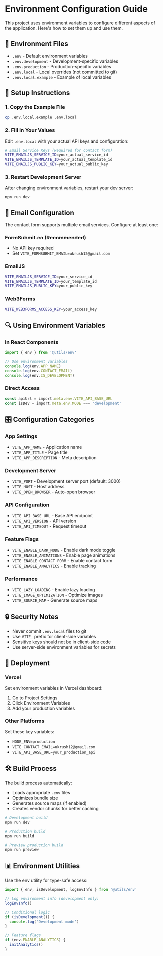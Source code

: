 # Environment Configuration Guide

This project uses environment variables to configure different aspects of the application. Here's how to set them up and use them.

## 📁 Environment Files

- `.env` - Default environment variables
- `.env.development` - Development-specific variables
- `.env.production` - Production-specific variables  
- `.env.local` - Local overrides (not committed to git)
- `.env.local.example` - Example of local variables

## 🔧 Setup Instructions

### 1. Copy the Example File
```bash
cp .env.local.example .env.local
```

### 2. Fill in Your Values
Edit `.env.local` with your actual API keys and configuration:

```bash
# Email Service Keys (Required for contact form)
VITE_EMAILJS_SERVICE_ID=your_actual_service_id
VITE_EMAILJS_TEMPLATE_ID=your_actual_template_id  
VITE_EMAILJS_PUBLIC_KEY=your_actual_public_key
```

### 3. Restart Development Server
After changing environment variables, restart your dev server:
```bash
npm run dev
```

## 📧 Email Configuration

The contact form supports multiple email services. Configure at least one:

### FormSubmit.co (Recommended)
- No API key required
- Set `VITE_FORMSUBMIT_EMAIL=ukrush12@gmail.com`

### EmailJS
```bash
VITE_EMAILJS_SERVICE_ID=your_service_id
VITE_EMAILJS_TEMPLATE_ID=your_template_id
VITE_EMAILJS_PUBLIC_KEY=your_public_key
```

### Web3Forms
```bash
VITE_WEB3FORMS_ACCESS_KEY=your_access_key
```

## 🔍 Using Environment Variables

### In React Components
```typescript
import { env } from '@utils/env'

// Use environment variables
console.log(env.APP_NAME)
console.log(env.CONTACT_EMAIL)
console.log(env.IS_DEVELOPMENT)
```

### Direct Access
```typescript
const apiUrl = import.meta.env.VITE_API_BASE_URL
const isDev = import.meta.env.MODE === 'development'
```

## 🎛️ Configuration Categories

### App Settings
- `VITE_APP_NAME` - Application name
- `VITE_APP_TITLE` - Page title
- `VITE_APP_DESCRIPTION` - Meta description

### Development Server
- `VITE_PORT` - Development server port (default: 3000)
- `VITE_HOST` - Host address
- `VITE_OPEN_BROWSER` - Auto-open browser

### API Configuration
- `VITE_API_BASE_URL` - Base API endpoint
- `VITE_API_VERSION` - API version
- `VITE_API_TIMEOUT` - Request timeout

### Feature Flags
- `VITE_ENABLE_DARK_MODE` - Enable dark mode toggle
- `VITE_ENABLE_ANIMATIONS` - Enable page animations
- `VITE_ENABLE_CONTACT_FORM` - Enable contact form
- `VITE_ENABLE_ANALYTICS` - Enable tracking

### Performance
- `VITE_LAZY_LOADING` - Enable lazy loading
- `VITE_IMAGE_OPTIMIZATION` - Optimize images
- `VITE_SOURCE_MAP` - Generate source maps

## 🔒 Security Notes

- Never commit `.env.local` files to git
- Use `VITE_` prefix for client-side variables
- Sensitive keys should not be in client-side code
- Use server-side environment variables for secrets

## 🚀 Deployment

### Vercel
Set environment variables in Vercel dashboard:
1. Go to Project Settings
2. Click Environment Variables
3. Add your production variables

### Other Platforms
Set these key variables:
- `NODE_ENV=production`
- `VITE_CONTACT_EMAIL=ukrush12@gmail.com`
- `VITE_API_BASE_URL=your_production_api`

## 🛠️ Build Process

The build process automatically:
- Loads appropriate `.env` files
- Optimizes bundle size
- Generates source maps (if enabled)
- Creates vendor chunks for better caching

```bash
# Development build
npm run dev

# Production build  
npm run build

# Preview production build
npm run preview
```

## 📊 Environment Utilities

Use the env utility for type-safe access:

```typescript
import { env, isDevelopment, logEnvInfo } from '@utils/env'

// Log environment info (development only)
logEnvInfo()

// Conditional logic
if (isDevelopment()) {
  console.log('Development mode')
}

// Feature flags
if (env.ENABLE_ANALYTICS) {
  initAnalytics()
}
```